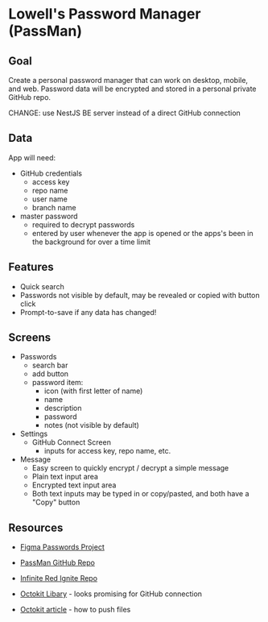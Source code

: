 # Lowell's Password Manager (PassMan)

## Goal

Create a personal password manager that can work on desktop, mobile, and web.
Password data will be encrypted and stored in a personal private GitHub repo.

CHANGE: use NestJS BE server instead of a direct GitHub connection

## Data

App will need:

- GitHub credentials
  - access key
  - repo name
  - user name
  - branch name
- master password
  - required to decrypt passwords
  - entered by user whenever the app is opened or the apps's been in the
    background for over a time limit

## Features

- Quick search
- Passwords not visible by default, may be revealed or copied with button click
- Prompt-to-save if any data has changed!

## Screens

- Passwords
  - search bar
  - add button
  - password item:
    - icon (with first letter of name)
    - name
    - description
    - password
    - notes (not visible by default)
- Settings
  - GitHub Connect Screen
    - inputs for access key, repo name, etc.
- Message
  - Easy screen to quickly encrypt / decrypt a simple message
  - Plain text input area
  - Encrypted text input area
  - Both text inputs may be typed in or copy/pasted, and both have a "Copy"
    button

## Resources

- [Figma Passwords Project](https://www.figma.com/file/c2H8nYWUqOBP4n2QKhCe5H/Passwords?node-id=0%3A1)

- [PassMan GitHub Repo](https://github.com/lowell-list/PassMan)

- [Infinite Red Ignite Repo](https://github.com/infinitered/ignite)

- [Octokit Libary](https://github.com/octokit/octokit.js) - looks promising for GitHub connection

- [Octokit article](https://dev.to/lucis/how-to-push-files-programatically-to-a-repository-using-octokit-with-typescript-1nj0) - how to push files

